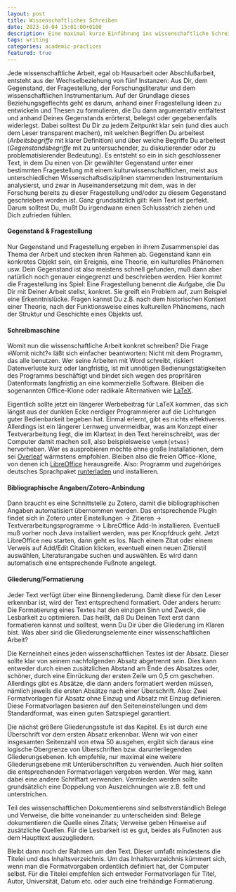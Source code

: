 ```yaml
---
layout: post
title: Wissenschaftliches Schreiben
date: 2023-10-04 15:01:00+0100
description: Eine maximal kurze Einführung ins wissenschaftliche Schreiben.
tags: writing
categories: academic-practices
featured: true
---
```


Jede wissenschaftliche Arbeit, egal ob Hausarbeit oder Abschlußarbeit, entsteht
aus der Wechselbeziehung von fünf Instanzen: Aus Dir, dem Gegenstand, der
Fragestellung, der Forschungsliteratur und dem wissenschaftlichen
Instrumentarium. Auf der Grundlage dieses Beziehungsgeflechts geht es darum,
anhand einer Fragestellung Ideen zu entwickeln und Thesen zu formulieren, die
Du dann argumentativ entfaltest und anhand Deines Gegenstands erörterst,
belegst oder gegebenenfalls widerlegst. Dabei solltest Du Dir zu jedem
Zeitpunkt klar sein (und dies auch dem Leser transparent machen), mit welchen
Begriffen Du arbeitest (*Arbeitsbegriffe* mit klarer Definition) und über welche
Begriffe Du arbeitest (*Gegenstandsbegriffe* mit zu untersuchender, zu
diskutierender oder zu problematisierender Bedeutung). Es entsteht so ein in sich
geschlossener Text, in dem Du einen von Dir gewählter Gegenstand unter einer
bestimmten Fragestellung mit einem kulturwissenschaftlichen, meist aus
unterschiedlichen Wissenschaftsdisziplinen stammenden Instrumentarium
analysierst, und zwar in Auseinandersetzung mit dem, was in der Forschung
bereits zu dieser Fragestellung und/oder zu diesem Gegenstand geschrieben
worden ist. Ganz grundsätzlich gilt: Kein Text ist perfekt. Darum solltest Du,
mußt Du irgendwann einen Schlussstrich ziehen und Dich zufrieden fühlen.


#### Gegenstand & Fragestellung

Nur Gegenstand und Fragestellung ergeben in ihrem Zusammenspiel das Thema der
Arbeit und stecken ihren Rahmen ab. Gegenstand kann ein konkretes Objekt sein,
ein Ereignis, eine Theorie, ein kulturelles Phänomen usw. Dein Gegenstand ist
also meistens schnell gefunden, muß dann aber natürlich noch genauer
eingegrenzt und beschrieben werden. Hier kommt die Fragestellung ins Spiel:
Eine Fragestellung benennt die Aufgabe, die Du Dir mit Deiner Arbeit stellst,
konkret. Sie greift ein Problem auf, zum Beispiel eine Erkenntnislücke. Fragen
kannst Du z.B. nach dem historischen Kontext einer Theorie, nach der
Funktionsweise eines kulturellen Phänomens, nach der Struktur und Geschichte
eines Objekts usf.


#### Schreibmaschine

Womit nun die wissenschaftliche Arbeit konkret schreiben? Die Frage »Womit
nicht?« läßt sich einfacher beantworten: Nicht mit dem Programm, das alle
benutzen. Wer seine Arbeiten mit Word schreibt, riskiert Datenverluste kurz
oder langfristig, ist mit unnötigen Bedienungstätigkeiten des Programms
beschäftigt und bindet sich wegen des propritären Datenformats langfristig an
eine kommerzielle Software. Bleiben die sogenannten Office-Klone oder radikale
Alternativen wie [LaTeX](https://www.latex-project.org/). 

Eigentlich sollte jetzt ein längerer Werbebeitrag für
LaTeX kommen, das sich längst aus der dunklen Ecke nerdiger Programmierer auf
die Lichtungen guter Bedienbarkeit begeben hat. Einmal erlernt, gibt es nichts
effektiveres. Allerdings ist ein längerer Lernweg unvermeidbar, was am Konzept
einer Textverarbeitung liegt, die im Klartext in den Text hereinschreibt, was
der Computer damit machen soll, also beispielsweise `\emph{etwas}` hervorheben.
Wer es ausprobieren möchte ohne große Installationen, dem sei [Overleaf](https://www.overleaf.com/)
wärmstens empfohlen. Bleiben also die freien Office-Klone, von denen ich
[LibreOffice](https://de.libreoffice.org/) herausgreife. Also: Programm und zugehöriges deutsches Sprachpaket
[runterladen](https://de.libreoffice.org/download/download/) und installieren.


#### Bibliographische Angaben/Zotero-Anbindung

Dann braucht es eine Schnittstelle zu Zotero, damit die bibliographischen
Angaben automatisiert übernommen werden. Das entsprechende PlugIn findet sich
in Zotero unter
Einstellungen &rarr; Zitieren &rarr; Textverarbeitungsprogramme &rarr; LibreOffice Add-In
installieren. Eventuell muß vorher noch Java installiert werden, was per
Knopfdruck geht. Jetzt LibreOffice neu starten, dann geht es los. Nach einem
Zitat oder einem Verweis auf Add/Edit Citation klicken, eventuell einen neuen
Zitierstil auswählen, Literaturangabe suchen und auswählen. Es wird dann
automatisch eine entsprechende Fußnote angelegt.


#### Gliederung/Formatierung

Jeder Text verfügt über eine Binnengliederung. Damit diese für den Leser
erkennbar ist, wird der Text entsprechend formatiert. Oder anders herum: Die
Formatierung eines Textes hat den einzigen Sinn und Zweck, die Lesbarkeit zu
optimieren. Das heißt, daß Du Deinen Text erst dann formatieren kannst und
solltest, wenn Du Dir über die Gliederung im Klaren bist. Was aber sind die
Gliederungselemente einer wissenschaftlichen Arbeit?

Die Kerneinheit eines jeden wissenschaftlichen Textes ist der Absatz. Dieser
sollte klar von seinem nachfolgenden Absatz abgetrennt sein. Dies kann entweder
durch einen zusätzlichen Abstand am Ende des Absatzes oder, schöner, durch eine
Einrückung der ersten Zeile um 0,5 cm geschehen. Allerdings gibt es Absätze,
die dann anders formatiert werden müssen, nämlich jeweils die ersten Absätze
nach einer Überschrift. Also: Zwei Formatvorlagen für Absatz ohne Einzug und
Absatz mit Einzug definieren. Diese Formatvorlagen basieren auf den
Seiteneinstellungen und dem Standardformat, was einen guten Satzspiegel
garantiert.

Die nächst größere Gliederungsstufe ist das Kapitel. Es ist durch eine
Überschrift vor dem ersten Absatz erkennbar. Wenn wir von einer insgesamten
Seitenzahl von etwa 50 ausgehen, ergibt sich daraus eine logische Obergrenze
von Überschriften bzw. darunterliegenden Gliederungsebenen. Ich empfehle, nur
maximal eine weitere Gliederungsebene mit Unterüberschriften zu verwenden. Auch
hier sollten die entsprechenden Formatvorlagen vergeben werden. Wer mag, kann
dabei eine andere Schriftart verwenden. Vermieden werden sollte grundsätzlich
eine Doppelung von Auszeichnungen wie z.B. fett und unterstrichen.

Teil des wissenschaftlichen Dokumentierens sind selbstverständlich Belege und
Verweise, die bitte voneinander zu unterscheiden sind: Belege dokumentieren die
Quelle eines Zitats; Verweise geben Hinweise auf zusätzliche Quellen. Für die
Lesbarkeit ist es gut, beides als Fußnoten aus dem Haupttext auszugliedern.

Bleibt dann noch der Rahmen um den Text. Dieser umfaßt mindestens die Titelei
und das Inhaltsverzeichnis. Um das Inhaltsverzeichnis kümmert sich, wenn man
die Formatvorgaben ordentlich definiert hat, der Computer selbst. Für die
Titelei empfehlen sich entweder Formatvorlagen für Titel, Autor, Universität,
Datum etc. oder auch eine freihändige Formatierung.

